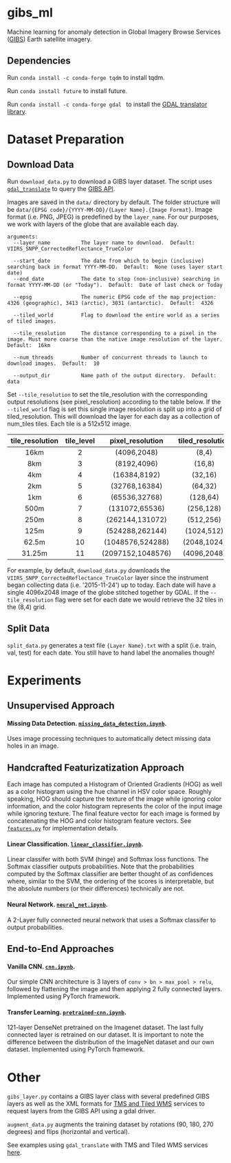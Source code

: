# gibs_ml
Machine learning for anomaly detection in Global Imagery Browse Services ([GIBS](https://earthdata.nasa.gov/about/science-system-description/eosdis-components/global-imagery-browse-services-gibs)) Earth satellite imagery.

## Dependencies
Run ```conda install -c conda-forge tqdm``` to install tqdm.

Run ```conda install future``` to install future.

Run ```conda install -c conda-forge gdal ``` to install the [GDAL translator library](http://www.gdal.org/). 

# Dataset Preparation

## Download Data
Run ```download_data.py``` to download a GIBS layer dataset. The script uses [```gdal_translate```](http://www.gdal.org/gdal_translate.html) to query the [GIBS API](https://wiki.earthdata.nasa.gov/display/GIBS/GIBS+API+for+Developers#GIBSAPIforDevelopers-ServiceEndpointsandGetCapabilities).

Images are saved in the ```data/``` directory by default. The folder structure will be ```data/{EPSG code}/{YYYY-MM-DD}/{Layer Name}.{Image Format}```. Image format (i.e. PNG, JPEG) is predefined by the ```layer_name```. For our purposes, we work with layers of the globe that are available each day.

```
arguments:
  --layer_name          The layer name to download.  Default:  VIIRS_SNPP_CorrectedReflectance_TrueColor

  --start_date          The date from which to begin (inclusive) searching back in format YYYY-MM-DD.  Default:  None (uses layer start date)
  --end_date            The date to stop (non-inclusive) searching in format YYYY-MM-DD (or "Today").  Default:  Date of last check or Today

  --epsg                The numeric EPSG code of the map projection: 4326 (geographic), 3413 (arctic), 3031 (antarctic).  Default:  4326
  
  --tiled_world         Flag to download the entire world as a series of tiled images.

  --tile_resolution     The distance corresponding to a pixel in the image. Must more coarse than the native image resolution of the layer.  Default:  16km
  
  --num_threads         Number of concurrent threads to launch to download images.  Default:  10

  --output_dir          Name path of the output directory.  Default:  data
```

Set ```--tile_resolution``` to set the tile_resolution with the corresponding output resolutions (see pixel_resolution) according to the table below. If the ```--tiled_world``` flag is set this single image resolution is split up into a grid of tiled_resolution. This will download the layer for each day as a collection of num_tiles tiles. Each tile is a 512x512 image. 

| tile_resolution 	| tile_level 	|  pixel_resolution 	| tiled_resolution 	| num_tiles 	|
|:---------------:	|:----------:	|:-----------------:	|:----------------:	|:---------:	|
|       16km      	|      2     	|    (4096,2048)    	|       (8,4)      	|     32    	|
|       8km       	|      3     	|    (8192,4096)    	|      (16,8)      	|    128    	|
|       4km       	|      4     	|    (16384,8192)   	|      (32,16)     	|    512    	|
|       2km       	|      5     	|   (32768,16384)   	|      (64,32)     	|    2048   	|
|       1km       	|      6     	|   (65536,32768)   	|     (128,64)     	|    8192   	|
|       500m      	|      7     	|   (131072,65536)  	|     (256,128)    	|   32768   	|
|       250m      	|      8     	|  (262144,131072)  	|     (512,256)    	|   131072  	|
|       125m      	|      9     	|  (524288,262144)  	|    (1024,512)    	|   524288  	|
|      62.5m      	|     10     	|  (1048576,524288) 	|    (2048,1024)   	|  2097152  	|
|      31.25m     	|     11     	| (2097152,1048576) 	|    (4096,2048)   	|  8388608  	|

For example, by default, ```download_data.py``` downloads the `VIIRS_SNPP_CorrectedReflectance_TrueColor` layer since the instrument began collecting data (i.e. '2015-11-24') up to today. Each date will have a single 4096x2048 image of the globe stitched together by GDAL. If the ```--tile_resolution``` flag were set for each date we would retrieve the 32 tiles in the (8,4) grid.

## Split Data
```split_data.py``` generates a text file ```{Layer Name}.txt``` with a split (i.e. train, val, test) for each date. You still have to hand label the anomalies though!

# Experiments

## Unsupervised Approach

#### Missing Data Detection. [```missing_data_detection.ipynb```](https://github.jpl.nasa.gov/xue/gibs_ml/blob/master/missing_data_detection.ipynb). 
Uses image processing techniques to automatically detect missing data holes in an image. 

## Handcrafted Featurizatization Approach
Each image has computed a Histogram of Oriented Gradients (HOG) as well as a color histogram using the hue channel in HSV color space. Roughly speaking, HOG should capture the texture of the image while ignoring color information, and the color histogram represents the color of the input image while ignoring texture. The final feature vector for each image is formed by concatenating the HOG and color histogram feature vectors. See [```features.py```](https://github.jpl.nasa.gov/xue/gibs_ml/blob/master/features.py) for implementation details.

#### Linear Classification. [```linear_classifier.ipynb```](https://github.jpl.nasa.gov/xue/gibs_ml/blob/master/linear_classifier.ipynb). 
Linear classifer with both SVM (hinge) and Softmax loss functions. The Softmax classifier outputs probabilities. Note that the probabilities computed by the Softmax classifier are better thought of as confidences where, similar to the SVM, the ordering of the scores is interpretable, but the absolute numbers (or their differences) technically are not.

#### Neural Network. [```neural_net.ipynb```](https://github.jpl.nasa.gov/xue/gibs_ml/blob/master/neural_net.ipynb). 
A 2-Layer fully connected neural network that uses a Softmax classifer to output probabilities.

## End-to-End Approaches 

#### Vanilla CNN. [```cnn.ipynb```](https://github.jpl.nasa.gov/xue/gibs_ml/blob/master/cnn.ipynb). 
Our simple CNN architecture is 3 layers of ```conv > bn > max_pool > relu```, followed by flattening the image and then applying 2 fully connected layers. Implemented using PyTorch framework.

#### Transfer Learning. [```pretrained-cnn.ipynb```](https://github.jpl.nasa.gov/xue/gibs_ml/blob/master/pretrained-cnn.ipynb). 
121-layer DenseNet pretrained on the Imagenet dataset. The last fully connected layer is retrained on our dataset. It is important to note the difference between the distribution of the ImageNet dataset and our own dataset. Implemented using PyTorch framework.

# Other

```gibs_layer.py``` contains a GIBS layer class with several predefined GIBS layers as well as the XML formats for [TMS and Tiled WMS](http://www.gdal.org/frmt_wms.html) services to request layers from the GIBS API using a gdal driver.

```augment_data.py``` augments the training dataset by rotations (90, 180, 270 degrees) and flips (horizontal and vertical).

See examples using ```gdal_translate``` with TMS and Tiled WMS services [here](https://wiki.earthdata.nasa.gov/display/GIBS/Map+Library+Usage#expand-GDALBasics).